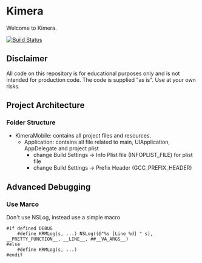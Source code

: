 # Kimera

Welcome to Kimera.

[![Build Status](https://travis-ci.org/maxoly/Kimera.png?branch=master)](https://travis-ci.org/maxoly/Kimera)

## Disclaimer
All code on this repository is for educational purposes only and is not intended for production code. 
The code is supplied "as is". Use at your own risks.

## Project Architecture

### Folder Structure

* KimeraMobile: contains all project files and resources.
    * Application: contains all file related to main, UIApplication, AppDelegate and project plist
        * change Build Settings -> Info Plist file (INFOPLIST_FILE) for plist file
        * change Build Settings -> Prefix Header (GCC_PREFIX_HEADER)
        
## Advanced Debugging

### Use Marco

Don't use NSLog, instead use a simple macro


```objc
#if defined DEBUG
    #define KRMLog(s, ...) NSLog((@"%s [Line %d] " s), __PRETTY_FUNCTION__, __LINE__, ##__VA_ARGS__)
#else
    #define KRMLog(s, ...)
#endif
```